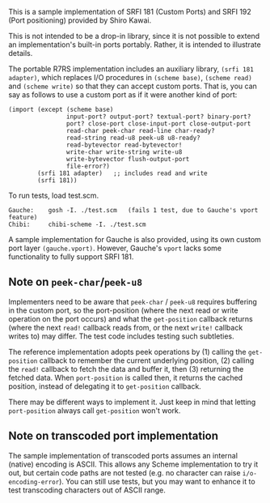 This is a sample implementation of SRFI 181 (Custom Ports) and
SRFI 192 (Port positioning) provided by Shiro Kawai.

This is not intended to be a drop-in library, since it is not possible
to extend an implementation's built-in ports portably.  Rather, it is
intended to illustrate details.

The portable R7RS implementation includes an auxiliary library, `(srfi
181 adapter)`, which replaces I/O procedures in `(scheme base)`,
`(scheme read)` and `(scheme write)` so that they can accept custom
ports.  That is, you can say as follows to use a custom port as if it
were another kind of port:

    (import (except (scheme base)
                    input-port? output-port? textual-port? binary-port?
                    port? close-port close-input-port close-output-port
                    read-char peek-char read-line char-ready?
                    read-string read-u8 peek-u8 u8-ready?
                    read-bytevector read-bytevector!
                    write-char write-string write-u8
                    write-bytevector flush-output-port
                    file-error?)
            (srfi 181 adapter)   ;; includes read and write
            (srfi 181))

To run tests, load test.scm.

    Gauche:    gosh -I. ./test.scm   (fails 1 test, due to Gauche's vport feature)
    Chibi:     chibi-scheme -I. ./test.scm

A sample implementation for Gauche is also provided, using its own
custom port layer `(gauche.vport)`.  However, Gauche's `vport` lacks
some functionality to fully support SRFI 181.


Note on `peek-char`/`peek-u8`
-------------------------

Implementers need to be aware that `peek-char` / `peek-u8` requires buffering
in the custom port, so the port-position (where the next read or write
operation on the port occurs) and what the `get-position` callback returns (where
the next `read!` callback reads from, or the next `write!` callback writes to)
may differ.  The test code includes testing such subtleties.

The reference implementation adopts peek operations by (1) calling the `get-position`
callback to remember the current underlying position, (2) calling the `read!`
callback to fetch the data and buffer it, then (3) returning the fetched
data.  When `port-position` is called then, it returns the cached
position, instead of delegating it to `get-position` callback.

There may be different ways to implement it.  Just keep in mind that
letting `port-position` always call `get-position` won't work.



Note on transcoded port implementation
--------------------------------------

The sample implementation of transcoded ports assumes an internal
(native) encoding is ASCII.  This allows any Scheme implementation to
try it out, but certain code paths are not tested (e.g. no character
can raise `i/o-encoding-error`).  You can still use tests, but you may
want to enhance it to test transcoding characters out of ASCII range.

